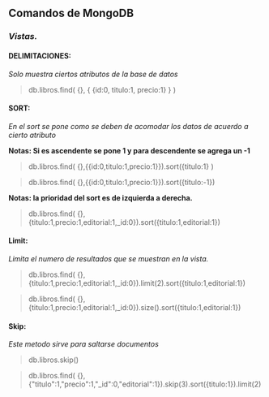 ## Comandos de MongoDB
### *Vistas.*

#### DELIMITACIONES:

*Solo muestra ciertos atributos de la base de datos*

>db.libros.find(
    {},
    {
        {id:0,
        titulo:1,
        precio:1}
    }
)

#### SORT:

*En el sort se pone como se deben de acomodar los datos de acuerdo a cierto atributo*

**Notas: Si es ascendente se pone 1 y para descendente se agrega un -1**

>db.libros.find(
    {},{{id:0,titulo:1,precio:1}}).sort({titulo:1}
)

>db.libros.find(
    {},{{id:0,titulo:1,precio:1}}).sort({titulo:-1})

**Notas: la prioridad del sort es de izquierda a derecha.**

>db.libros.find(
    {},{titulo:1,precio:1,editorial:1,_id:0}).sort({titulo:1,editorial:1})

#### Limit:

*Limita el numero de resultados que se muestran en la vista.*

>db.libros.find(
    {},{titulo:1,precio:1,editorial:1,_id:0}).limit(2).sort({titulo:1,editorial:1})

>db.libros.find(
    {},{titulo:1,precio:1,editorial:1,_id:0}).size().sort({titulo:1,editorial:1})

#### Skip:

*Este metodo sirve para saltarse documentos*

>db.libros.skip()

 >db.libros.find(
    {},{"titulo":1,"precio":1,"_id":0,"editorial":1}).skip(3).sort({titulo:1}).limit(2)